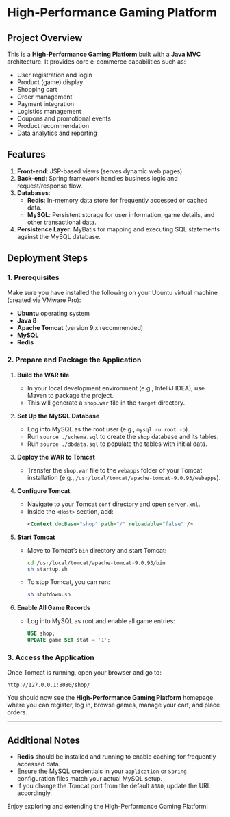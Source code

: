 # High-Performance Gaming Platform

## Project Overview
This is a **High-Performance Gaming Platform** built with a **Java MVC** architecture. It provides core e-commerce capabilities such as:
- User registration and login
- Product (game) display
- Shopping cart
- Order management
- Payment integration
- Logistics management
- Coupons and promotional events
- Product recommendation
- Data analytics and reporting

## Features
1. **Front-end**: JSP-based views (serves dynamic web pages).
2. **Back-end**: Spring framework handles business logic and request/response flow.
3. **Databases**:
   - **Redis**: In-memory data store for frequently accessed or cached data.
   - **MySQL**: Persistent storage for user information, game details, and other transactional data.
4. **Persistence Layer**: MyBatis for mapping and executing SQL statements against the MySQL database.

## Deployment Steps

### 1. Prerequisites
Make sure you have installed the following on your Ubuntu virtual machine (created via VMware Pro):
- **Ubuntu** operating system
- **Java 8**
- **Apache Tomcat** (version 9.x recommended)
- **MySQL** 
- **Redis**

### 2. Prepare and Package the Application
1. **Build the WAR file**  
   - In your local development environment (e.g., IntelliJ IDEA), use Maven to package the project.  
   - This will generate a `shop.war` file in the `target` directory.

2. **Set Up the MySQL Database**  
   - Log into MySQL as the root user (e.g., `mysql -u root -p`).
   - Run `source ./schema.sql` to create the `shop` database and its tables.
   - Run `source ./dbdata.sql` to populate the tables with initial data.

3. **Deploy the WAR to Tomcat**  
   - Transfer the `shop.war` file to the `webapps` folder of your Tomcat installation (e.g., `/usr/local/tomcat/apache-tomcat-9.0.93/webapps`).

4. **Configure Tomcat**  
   - Navigate to your Tomcat `conf` directory and open `server.xml`.  
   - Inside the `<Host>` section, add:
     ```xml
     <Context docBase="shop" path="/" reloadable="false" />
     ```

5. **Start Tomcat**  
   - Move to Tomcat’s `bin` directory and start Tomcat:
     ```bash
     cd /usr/local/tomcat/apache-tomcat-9.0.93/bin
     sh startup.sh
     ```
   - To stop Tomcat, you can run:
     ```bash
     sh shutdown.sh
     ```

6. **Enable All Game Records**  
   - Log into MySQL as root and enable all game entries:
     ```sql
     USE shop;
     UPDATE game SET stat = '1';
     ```

### 3. Access the Application
Once Tomcat is running, open your browser and go to:
```
http://127.0.0.1:8080/shop/
```
You should now see the **High-Performance Gaming Platform** homepage where you can register, log in, browse games, manage your cart, and place orders.

---

## Additional Notes
- **Redis** should be installed and running to enable caching for frequently accessed data.  
- Ensure the MySQL credentials in your `application` or `Spring` configuration files match your actual MySQL setup.
- If you change the Tomcat port from the default `8080`, update the URL accordingly.

Enjoy exploring and extending the High-Performance Gaming Platform!

